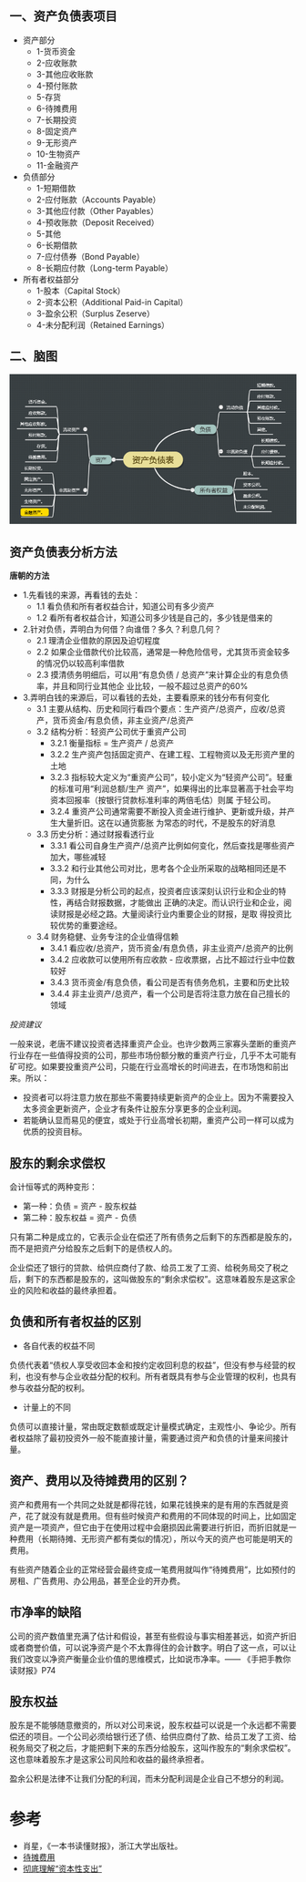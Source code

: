 ## 一、资产负债表项目

- 资产部分
  - 1-货币资金
  - 2-应收账款
  - 3-其他应收账款
  - 4-预付账款
  - 5-存货
  - 6-待摊费用
  - 7-长期投资
  - 8-固定资产
  - 9-无形资产
  - 10-生物资产
  - 11-金融资产
- 负债部分
  - 1-短期借款
  - 2-应付账款（Accounts Payable）
  - 3-其他应付款（Other Payables）
  - 4-预收账款（Deposit Received）
  - 5-其他
  - 6-长期借款
  - 7-应付债券（Bond Payable）
  - 8-长期应付款（Long-term Payable）
- 所有者权益部分
  - 1-股本（Capital Stock）
  - 2-资本公积（Additional Paid-in Capital）
  - 3-盈余公积（Surplus Zeserve）
  - 4-未分配利润（Retained Earnings）

## 二、脑图

![](资产负债表.png)

## 资产负债表分析方法

**唐朝的方法**

- 1.先看钱的来源，再看钱的去处：
  - 1.1 看负债和所有者权益合计，知道公司有多少资产
  - 1.2 看所有者权益合计，知道公司多少钱是自己的，多少钱是借来的
- 2.针对负债，弄明白为何借？向谁借？多久？利息几何？
  - 2.1 理清企业借款的原因及迫切程度
  - 2.2 如果企业借款代价比较高，通常是一种危险信号，尤其货币资金较多的情况仍以较高利率借款
  - 2.3 摸清债务明细后，可以用“有息负债 / 总资产”来计算企业的有息负债率，并且和同行业其他企
  业比较，一般不超过总资产的60%
- 3.弄明白钱的来源后，可以看钱的去处，主要看原来的钱分布有何变化
  - 3.1 主要从结构、历史和同行看四个要点：生产资产/总资产，应收/总资产，货币资金/有息负债，非主业资产/总资产
  - 3.2 结构分析：轻资产公司优于重资产公司
    - 3.2.1 衡量指标 = 生产资产 / 总资产
    - 3.2.2 生产资产包括固定资产、在建工程、工程物资以及无形资产里的土地
    - 3.2.3 指标较大定义为“重资产公司”，较小定义为“轻资产公司”。轻重的标准可用“利润总额/生产
    资产”，如果得出的比率显著高于社会平均资本回报率（按银行贷款标准利率的两倍毛估）则属
    于轻公司。
    - 3.2.4 重资产公司通常需要不断投入资金进行维护、更新或升级，并产生大量折旧。这在以通货膨胀
    为常态的时代，不是股东的好消息
  - 3.3 历史分析：通过财报看透行业
    - 3.3.1 看公司自身生产资产/总资产比例如何变化，然后查找是哪些资产加大，哪些减轻
    - 3.3.2 和行业其他公司对比，思考各个企业所采取的战略相同还是不同，为什么
    - 3.3.3 财报是分析公司的起点，投资者应该深刻认识行业和企业的特性，再结合财报数据，才能做出
    正确的决定。而认识行业和企业，阅读财报是必经之路。大量阅读行业内重要企业的财报，是取
    得投资比较优势的重要途经。
  - 3.4 财务稳健、业务专注的企业值得信赖
    - 3.4.1 看应收/总资产，货币资金/有息负债，非主业资产/总资产的比例
    - 3.4.2 应收款可以使用所有应收款 - 应收票据，占比不超过行业中位数较好
    - 3.4.3 货币资金/有息负债，看公司是否有债务危机，主要和历史比较
    - 3.4.4 非主业资产/总资产，看一个公司是否将注意力放在自己擅长的领域

*投资建议*

一般来说，老唐不建议投资者选择重资产企业。也许少数两三家寡头垄断的重资产行业存在一些值得投资的公司，那些市场份额分散的重资产行业，几乎不太可能有矿可挖。如果要投重资产公司，只能在行业高增长的时间进去，在市场饱和前出来。所以：

- 投资者可以将注意力放在那些不需要持续更新资产的企业上。因为不需要投入太多资金更新资产，企业才有条件让股东分享更多的企业利润。
- 若能确认显而易见的便宜，或处于行业高增长初期，重资产公司一样可以成为优质的投资目标。

## 股东的剩余求偿权

会计恒等式的两种变形：

- 第一种：负债 = 资产 - 股东权益
- 第二种：股东权益 = 资产 - 负债

只有第二种是成立的，它表示企业在偿还了所有债务之后剩下的东西都是股东的，而不是把资产分给股东之后剩下的是债权人的。

企业偿还了银行的贷款、给供应商付了款、给员工发了工资、给税务局交了税之后，剩下的东西都是股东的，这叫做股东的“剩余求偿权”。这意味着股东是这家企业的风险和收益的最终承担着。

## 负债和所有者权益的区别

- 各自代表的权益不同

负债代表着“债权人享受收回本金和按约定收回利息的权益”，但没有参与经营的权利，也没有参与企业收益分配的权利。所有者既具有参与企业管理的权利，也具有参与收益分配的权利。

- 计量上的不同

负债可以直接计量，常由既定数额或既定计量模式确定，主观性小、争论少。所有者权益除了最初投资外一般不能直接计量，需要通过资产和负债的计量来间接计量。

## 资产、费用以及待摊费用的区别？

资产和费用有一个共同之处就是都得花钱，如果花钱换来的是有用的东西就是资产，花了就没有就是费用。但有些时候资产和费用的不同体现的时间上，比如固定资产是一项资产，但它由于在使用过程中会磨损因此需要进行折旧，而折旧就是一种费用（长期待摊、无形资产都有类似的情况），所以今天的资产也可能是明天的费用。

有些资产随着企业的正常经营会最终变成一笔费用就叫作“待摊费用”，比如预付的房租、广告费用、办公用品，甚至企业的开办费。

## 市净率的缺陷

公司的资产数值里充满了估计和假设，甚至有些假设与事实相差甚远，如资产折旧或者商誉价值，可以说净资产是个不太靠得住的会计数字。明白了这一点，可以让我们改变以净资产衡量企业价值的思维模式，比如说市净率。—— 《手把手教你读财报》P74

## 股东权益

股东是不能够随意撤资的，所以对公司来说，股东权益可以说是一个永远都不需要偿还的项目。一个公司必须给银行还了债、给供应商付了款、给员工发了工资、给税务局交了税之后，才能把剩下来的东西分给股东，这叫作股东的“剩余求偿权”。这也意味着股东才是这家公司风险和收益的最终承担者。

盈余公积是法律不让我们分配的利润，而未分配利润是企业自己不想分的利润。

# 参考

- 肖星，《一本书读懂财报》，浙江大学出版社。
- [待摊费用](https://wiki.mbalib.com/wiki/%E5%BE%85%E6%91%8A%E8%B4%B9%E7%94%A8)
- [彻底理解“资本性支出”](https://zhuanlan.zhihu.com/p/24462170)
